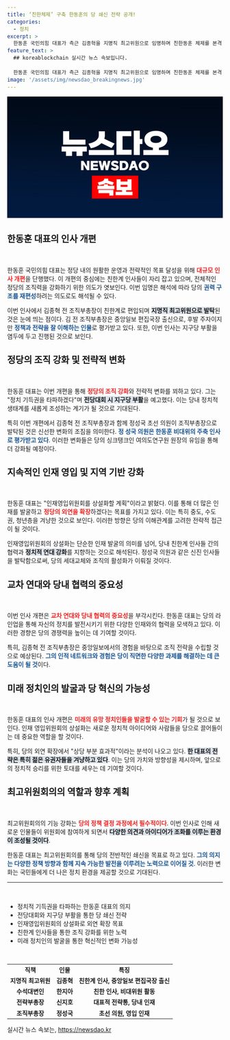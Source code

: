 ```yaml
---
title: ‘친한체제’ 구축 한동훈의 당 쇄신 전략 공개!
categories:
  - 정치
excerpt: >
  한동훈 국민의힘 대표가 측근 김종혁을 지명직 최고위원으로 임명하며 친한동훈 체제를 본격 구축했습니다. 인재영입위원회의 상설화도 예고하며 당 쇄신에 박차를 가할 계획입니다. 궁금하다면 클릭하세요!
feature_text: >
  ## koreablockchain 실시간 뉴스 속보입니다.

  한동훈 국민의힘 대표가 측근 김종혁을 지명직 최고위원으로 임명하며 친한동훈 체제를 본격 구축했습니다. 인재영입위원회의 상설화도 예고하며 당 쇄신에 박차를 가할 계획입니다. 궁금하다면 클릭하세요!
image: '/assets/img/newsdao_breakingnews.jpg'
---
```


<p><img src="/assets/img/newsdao_breakingnews.jpg" alt="koreablockchain 속보" /></p>

<h2 data-ke-size="size26">한동훈 대표의 인사 개편</h2>

<p data-ke-size="size16">&nbsp;</p>

<p>한동훈 국민의힘 대표는 정당 내의 원활한 운영과 전략적인 목표 달성을 위해 <b><span style="color: #ee2323;">대규모 인사 개편</span></b>을 단행했다. 이 개편의 중심에는 친한계 인사들이 자리 잡고 있으며, 전체적인 정당의 조직력을 강화하기 위한 의도가 엿보인다. 이번 임명은 해석에 따라 당의 <b><span style="color: #1a5490;">권력 구조를 재편성</span></b>하려는 의도로도 해석될 수 있다. </p>

<p>이번 인사에서 김종혁 전 조직부총장이 친한계로 편입되며 <b><span style="background-color: #21538527;">지명직 최고위원으로 발탁</span></b>된 것은 눈에 띄는 점이다. 김 전 조직부총장은 중앙일보 편집국장 출신으로, 후발 주자이지만 <b><span style="color: #1a5490;">정책과 전략을 잘 이해하는 인물</span></b>로 평가받고 있다. 또한, 이번 인사는 지구당 부활을 염두에 두고 진행된 것으로 보인다. </p>

<h2 data-ke-size="size26">정당의 조직 강화 및 전략적 변화</h2>

<p data-ke-size="size16">&nbsp;</p>

<p>한동훈 대표는 이번 개편을 통해 <b><span style="color: #ee2323;">정당의 조직 강화</span></b>와 전략적 변화를 꾀하고 있다. 그는 "정치 기득권을 타파하겠다"며 <b><span style="background-color: #21538527;">전당대회 시 지구당 부활</span></b>을 예고했다. 이는 당내 정치적 생태계를 새롭게 조성하는 계기가 될 것으로 기대된다. </p>

<p>특히 이번 개편에서 김종혁 전 조직부총장과 함께 정성국 초선 의원이 조직부총장으로 발탁된 것은 신선한 변화의 조짐을 의미한다. <b><span style="color: #1a5490;">정 성국 의원은 한동훈 비대위의 주축 인사로 평가받고 있다</span></b>. 이러한 변화들은 당의 싱크탱크인 여의도연구원 원장의 유임을 통해 더 강화될 예정이다.</p>

<h2 data-ke-size="size26">지속적인 인재 영입 및 지역 기반 강화</h2>

<p data-ke-size="size16">&nbsp;</p>

<p>한동훈 대표는 "인재영입위원회를 상설화할 계획"이라고 밝혔다. 이를 통해 더 많은 인재를 발굴하고 <b><span style="color: #ee2323;">정당의 외연을 확장</span></b>하겠다는 목표를 가지고 있다. 이는 특히 중도, 수도권, 청년층을 겨냥한 것으로 보인다. 이러한 방향은 당의 이해관계를 고려한 전략적 접근이 될 것이다.</p>

<p>인재영입위원회의 상설화는 단순한 인재 발굴의 의미를 넘어, 당내 친한계 인사들 간의 협력과 <b><span style="background-color: #21538527;">정치적 연대 강화</span></b>를 지향하는 것으로 해석된다. 정성국 의원과 같은 신진 인사들을 발탁함으로써, 당의 세대교체와 조직의 활성화가 이뤄질 것이다. </p>

<h2 data-ke-size="size26">교차 연대와 당내 협력의 중요성</h2>

<p data-ke-size="size16">&nbsp;</p>

<p>이번 인사 개편은 <b><span style="color: #ee2323;">교차 연대와 당내 협력의 중요성</span></b>을 부각시킨다. 한동훈 대표는 당의 라인업을 통해 자신의 정치를 발전시키기 위한 다양한 인재와의 협력을 모색하고 있다. 이러한 경향은 당의 경쟁력을 높이는 데 기여할 것이다.</p>

<p>특히, 김종혁 전 조직부총장은 중앙일보에서의 경험을 바탕으로 조직 전략을 수립할 것으로 예상된다. <b><span style="color: #1a5490;">그의 인적 네트워크와 경험은 당이 직면한 다양한 과제를 해결하는 데 큰 도움이 될 것</span></b>이다. </p>

<h2 data-ke-size="size26">미래 정치인의 발굴과 당 혁신의 가능성</h2>

<p data-ke-size="size16">&nbsp;</p>

<p>한동훈 대표의 인사 개편은 <b><span style="color: #ee2323;">미래의 유망 정치인들을 발굴할 수 있는 기회</span></b>가 될 것으로 보인다. 인재 영입위원회의 상설화는 새로운 정치적 아이디어와 사람들을 당으로 끌어들이는 데 중요한 역할을 할 것이다. </p>

<p>특히, 당의 외연 확장에서 "상당 부분 효과적"이라는 분석이 나오고 있다. <b><span style="background-color: #21538527;">한 대표의 전략은 특히 젊은 유권자들을 겨냥하고 있다</span></b>. 이는 당의 가치와 방향성을 제시하며, 앞으로의 정치적 승리를 위한 토대를 세우는 데 기여할 것이다. </p>

<h2 data-ke-size="size26">최고위원회의의 역할과 향후 계획</h2>

<p data-ke-size="size16">&nbsp;</p>

<p>최고위원회의의 기능 강화는 <b><span style="color: #ee2323;">당의 정책 결정 과정에서 필수적이다</span></b>. 이번 인사로 인해 새로운 인물들이 위원회에 참여하게 되면서 <b><span style="background-color: #21538527;">다양한 의견과 아이디어가 조화를 이루는 환경이 조성될 것이다</span></b>. </p>

<p>한동훈 대표는 최고위원회의를 통해 당의 전반적인 쇄신을 목표로 하고 있다. <b><span style="color: #1a5490;">그의 의지는 다양한 정책 방향과 함께 지속 가능한 발전을 이루려는 노력으로 이어질 것</span></b>. 이러한 변화는 국민들에게 더 나은 정치 환경을 제공할 것으로 기대된다. </p>

<hr />

<p data-ke-size="size16">&nbsp;</p>

<ul>
<li>정치적 기득권을 타파하는 한동훈 대표의 의지</li>
<li>전당대회와 지구당 부활을 통한 당 쇄신 전략</li>
<li>인재영입위원회의 상설화로 외연 확장 목표</li>
<li>친한계 인사들을 통한 조직 강화를 위한 노력</li>
<li>미래 정치인의 발굴을 통한 혁신적인 변화 가능성</li>
</ul>

<p data-ke-size="size16">&nbsp;</p> 

<table style="width: 100%; border-collapse: collapse;">
<tr>
<td style="text-align: center; height: 17px;"><b>직책</b></td>
<td style="text-align: center; height: 17px;"><b>인물</b></td>
<td style="text-align: center; height: 17px;"><b>특징</b></td>
</tr>
<tr>
<td style="text-align: center; height: 17px;"><b>지명직 최고위원</b></td>
<td style="text-align: center; height: 17px;"><b>김종혁</b></td>
<td style="text-align: center; height: 17px;"><b>친한계 인사, 중앙일보 편집국장 출신</b></td>
</tr>
<tr>
<td style="text-align: center; height: 17px;"><b>수석대변인</b></td>
<td style="text-align: center; height: 17px;"><b>한지아</b></td>
<td style="text-align: center; height: 17px;"><b>친한 인사, 비대위원 활동</b></td>
</tr>
<tr>
<td style="text-align: center; height: 17px;"><b>전략부총장</b></td>
<td style="text-align: center; height: 17px;"><b>신지호</b></td>
<td style="text-align: center; height: 17px;"><b>대표적 전략통, 당내 인재</b></td>
</tr>
<tr>
<td style="text-align: center; height: 17px;"><b>조직부총장</b></td>
<td style="text-align: center; height: 17px;"><b>정성국</b></td>
<td style="text-align: center; height: 17px;"><b>초선 의원, 영입 인재</b></td>
</tr>
</table>
실시간 뉴스 속보는, <a href="https://newsdao.kr" rel="dofollow">https://newsdao.kr</a>


